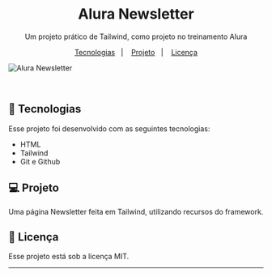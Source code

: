 <h1 align="center"> Alura Newsletter </h1>

<p align="center">
  Um projeto prático de Tailwind, como projeto no treinamento Alura<br/>
</p>

<p align="center">
  <a href="#-tecnologias">Tecnologias</a>&nbsp;&nbsp;&nbsp;|&nbsp;&nbsp;&nbsp;
  <a href="#-projeto">Projeto</a>&nbsp;&nbsp;&nbsp;|&nbsp;&nbsp;&nbsp;
  <a href="#memo-licença">Licença</a>
</p>

  ![Alura Newsletter](https://github.com/marcostwelve/alura-newsletter/assets/94411600/c613c6dc-6659-4f4f-9e9f-f4dcb725be1d)



<br />

## 🚀 Tecnologias

Esse projeto foi desenvolvido com as seguintes tecnologias:

- HTML
- Tailwind
- Git e Github

## 💻 Projeto

Uma página Newsletter feita em Tailwind, utilizando recursos do framework.


## :memo: Licença

Esse projeto está sob a licença MIT.

---
